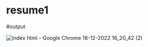 # resume1

#output

![index html - Google Chrome 18-12-2022 16_20_42 (2)](https://user-images.githubusercontent.com/120176182/208294395-ee9623d8-fc6f-4ed7-9855-2c17aee05f2d.png)
